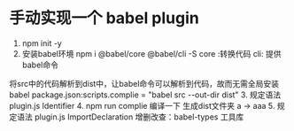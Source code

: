 # 手动实现一个 babel plugin

1. npm init -y
2. 安装babel环境
npm i @babel/core @babel/cli -S
core :转换代码
cli: 提供babel命令

将src中的代码解析到dist中，让babel命令可以解析到代码，故而无需全局安装babel
package.json:scripts.complie = "babel src --out-dir dist"
3. 规定语法
plugin.js  Identifier
4. npm run complie 编译一下
生成dist文件夹 a -> aaa
5. 规定语法
plugin.js  ImportDeclaration
增删改查：babel-types 工具库
